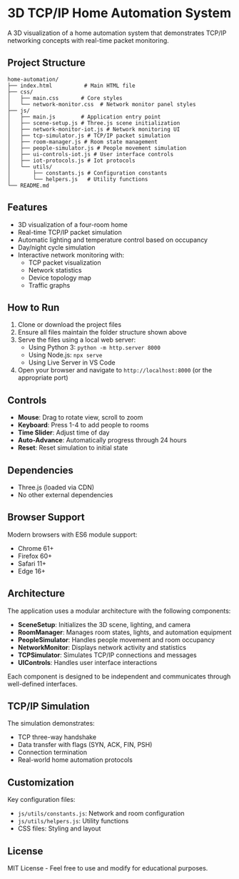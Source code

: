 # 3D TCP/IP Home Automation System

A 3D visualization of a home automation system that demonstrates TCP/IP networking concepts with real-time packet monitoring.

## Project Structure

```
home-automation/
├── index.html          # Main HTML file
├── css/
│   ├── main.css       # Core styles
│   └── network-monitor.css  # Network monitor panel styles
├── js/
│   ├── main.js        # Application entry point
│   ├── scene-setup.js # Three.js scene initialization
│   ├── network-monitor-iot.js # Network monitoring UI
│   ├── tcp-simulator.js # TCP/IP packet simulation
│   ├── room-manager.js # Room state management
│   ├── people-simulator.js # People movement simulation
│   ├── ui-controls-iot.js # User interface controls
│   ├── iot-protocols.js # Iot protocols
│   └── utils/
│       ├── constants.js # Configuration constants
│       └── helpers.js   # Utility functions
└── README.md
```

## Features

- 3D visualization of a four-room home
- Real-time TCP/IP packet simulation
- Automatic lighting and temperature control based on occupancy
- Day/night cycle simulation
- Interactive network monitoring with:
  - TCP packet visualization
  - Network statistics
  - Device topology map
  - Traffic graphs

## How to Run

1. Clone or download the project files
2. Ensure all files maintain the folder structure shown above
3. Serve the files using a local web server:
   - Using Python 3: `python -m http.server 8000`
   - Using Node.js: `npx serve`
   - Using Live Server in VS Code
4. Open your browser and navigate to `http://localhost:8000` (or the appropriate port)

## Controls

- **Mouse**: Drag to rotate view, scroll to zoom
- **Keyboard**: Press 1-4 to add people to rooms
- **Time Slider**: Adjust time of day
- **Auto-Advance**: Automatically progress through 24 hours
- **Reset**: Reset simulation to initial state

## Dependencies

- Three.js (loaded via CDN)
- No other external dependencies

## Browser Support

Modern browsers with ES6 module support:
- Chrome 61+
- Firefox 60+
- Safari 11+
- Edge 16+

## Architecture

The application uses a modular architecture with the following components:

- **SceneSetup**: Initializes the 3D scene, lighting, and camera
- **RoomManager**: Manages room states, lights, and automation equipment
- **PeopleSimulator**: Handles people movement and room occupancy
- **NetworkMonitor**: Displays network activity and statistics
- **TCPSimulator**: Simulates TCP/IP connections and messages
- **UIControls**: Handles user interface interactions

Each component is designed to be independent and communicates through well-defined interfaces.

## TCP/IP Simulation

The simulation demonstrates:
- TCP three-way handshake
- Data transfer with flags (SYN, ACK, FIN, PSH)
- Connection termination
- Real-world home automation protocols

## Customization

Key configuration files:
- `js/utils/constants.js`: Network and room configuration
- `js/utils/helpers.js`: Utility functions
- CSS files: Styling and layout

## License

MIT License - Feel free to use and modify for educational purposes.
